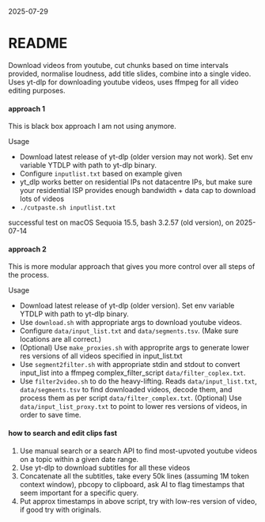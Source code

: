 2025-07-29

# README

Download videos from youtube, cut chunks based on time intervals provided, normalise loudness, add title slides, combine into a single video. Uses yt-dlp for downloading youtube videos, uses ffmpeg for all video editing purposes.

#### approach 1

This is black box approach I am not using anymore.

Usage
 - Download latest release of yt-dlp (older version may not work). Set env variable YTDLP with path to yt-dlp binary.
 - Configure `inputlist.txt` based on example given
 - yt_dlp works better on residential IPs not datacentre IPs, but make sure your residential ISP provides enough bandwidth + data cap to download lots of videos 
 - `./cutpaste.sh inputlist.txt`

successful test on macOS Sequoia 15.5, bash 3.2.57 (old version), on 2025-07-14

#### approach 2

This is more modular approach that gives you more control over all steps of the process.

Usage
 - Download latest release of yt-dlp (older version). Set env variable YTDLP with path to yt-dlp binary.
 - Use `download.sh` with appropriate args to download youtube videos.
 - Configure `data/input_list.txt` and `data/segments.tsv`. (Make sure locations are all correct.)
 - (Optional) Use `make_proxies.sh` with approprite args to generate lower res versions of all videos specified in input_list.txt
 - Use `segment2filter.sh` with appropriate stdin and stdout to convert input_list into a ffmpeg complex_filter_script `data/filter_coplex.txt`.
 - Use `filter2video.sh` to do the heavy-lifting. Reads `data/input_list.txt`, `data/segments.tsv` to find downloaded videos, decode them, and process them as per script `data/filter_complex.txt`. (Optional) Use `data/input_list_proxy.txt` to point to lower res versions of videos, in order to save time.

#### how to search and edit clips fast

1. Use manual search or a search API to find most-upvoted youtube videos on a topic within a given date range.
2. Use yt-dlp to download subtitles for all these videos
3. Concatenate all the subtitles, take every 50k lines (assuming 1M token context window), pbcopy to clipboard, ask AI to flag timestamps that seem important for a specific query.
4. Put approx timestamps in above script, try with low-res version of video, if good try with originals.

